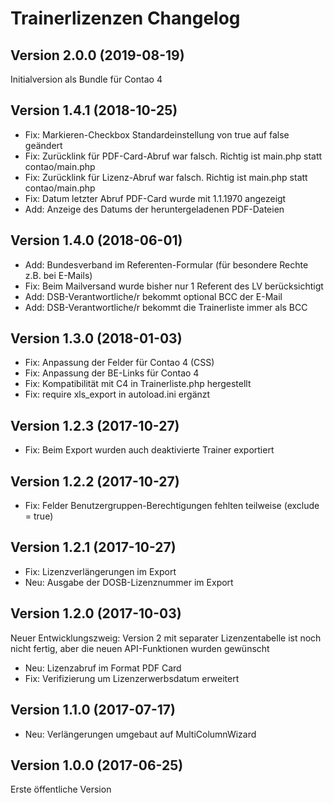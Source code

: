 # Trainerlizenzen Changelog

## Version 2.0.0 (2019-08-19)

Initialversion als Bundle für Contao 4

## Version 1.4.1 (2018-10-25)

- Fix: Markieren-Checkbox Standardeinstellung von true auf false geändert
- Fix: Zurücklink für PDF-Card-Abruf war falsch. Richtig ist main.php statt contao/main.php
- Fix: Zurücklink für Lizenz-Abruf war falsch. Richtig ist main.php statt contao/main.php
- Fix: Datum letzter Abruf PDF-Card wurde mit 1.1.1970 angezeigt
- Add: Anzeige des Datums der heruntergeladenen PDF-Dateien

## Version 1.4.0 (2018-06-01)

- Add: Bundesverband im Referenten-Formular (für besondere Rechte z.B. bei E-Mails)
- Fix: Beim Mailversand wurde bisher nur 1 Referent des LV berücksichtigt
- Add: DSB-Verantwortliche/r bekommt optional BCC der E-Mail
- Add: DSB-Verantwortliche/r bekommt die Trainerliste immer als BCC

## Version 1.3.0 (2018-01-03)

- Fix: Anpassung der Felder für Contao 4 (CSS)
- Fix: Anpassung der BE-Links für Contao 4
- Fix: Kompatibilität mit C4 in Trainerliste.php hergestellt
- Fix: require xls_export in autoload.ini ergänzt

## Version 1.2.3 (2017-10-27)

- Fix: Beim Export wurden auch deaktivierte Trainer exportiert

## Version 1.2.2 (2017-10-27)

- Fix: Felder Benutzergruppen-Berechtigungen fehlten teilweise (exclude = true)

## Version 1.2.1 (2017-10-27)

- Fix: Lizenzverlängerungen im Export
- Neu: Ausgabe der DOSB-Lizenznummer im Export

## Version 1.2.0 (2017-10-03)

Neuer Entwicklungszweig: Version 2 mit separater Lizenzentabelle ist noch nicht fertig, aber die neuen API-Funktionen wurden gewünscht

- Neu: Lizenzabruf im Format PDF Card
- Fix: Verifizierung um Lizenzerwerbsdatum erweitert

## Version 1.1.0 (2017-07-17)

- Neu: Verlängerungen umgebaut auf MultiColumnWizard

## Version 1.0.0 (2017-06-25)

Erste öffentliche Version
